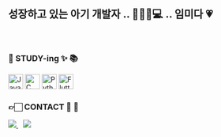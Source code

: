 ## 성장하고 있는 아기 개발자 .. 🍼👶🏻💻 .. 임미다 💗
<br>

### 📝 STUDY-ing ✨ 📚
<p>
    <img width="30" src="https://user-images.githubusercontent.com/25181517/117201156-9a724800-adec-11eb-9a9d-3cd0f67da4bc.png" alt="Java" title="Java"/>
    <img width="30" src="https://user-images.githubusercontent.com/25181517/192106070-46255bcf-65e6-4c6b-a296-bf8d0d8fb2a7.png" alt="C" title="C"/>
    <img width="30" src="https://user-images.githubusercontent.com/25181517/183423507-c056a6f9-1ba8-4312-a350-19bcbc5a8697.png" alt="Python" title="Python"/>
    <img width="30" src="https://user-images.githubusercontent.com/25181517/186150365-da1eccce-6201-487c-8649-45e9e99435fd.png" alt="Flutter" title="Flutter"/>
</p>


###  👉🏻 CONTACT 📱 📩 
<a href="https://velog.io/@wldmsdl7/posts">
    <img src="https://img.shields.io/badge/Velog-1EBC8F?style=for-the-badge&logo=velog&logoColor=white">
</a>
<a href="https://www.instagram.com/nununuejil?igsh=MXh3bHR4MXkwenl5Mw%3D%3D&utm_source=qr">
    <img src="http://img.shields.io/badge/-Instagram-white?style=flat&logo=Instagram&link=https://instagram.com/alpox.dev/" style="height : auto; margin-left : 10px; margin-right : 10px;"/>
</a>

